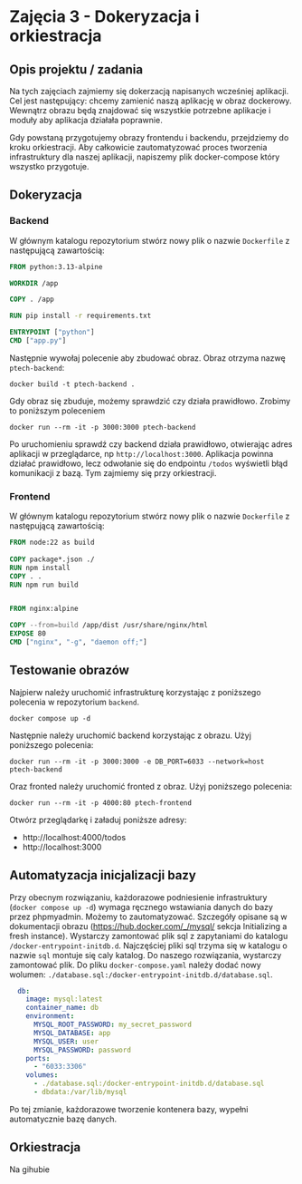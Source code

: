 # Zajęcia 3 - Dokeryzacja i orkiestracja

## Opis projektu / zadania
Na tych zajęciach zajmiemy się dokerzacją napisanych wcześniej aplikacji.
Cel jest następujący: chcemy zamienić naszą aplikację w obraz dockerowy.
Wewnątrz obrazu będą znajdować się wszystkie potrzebne aplikacje i moduły aby aplikacja działała poprawnie.

Gdy powstaną przygotujemy obrazy frontendu i backendu, przejdziemy do kroku orkiestracji.
Aby całkowicie zautomatyzować proces tworzenia infrastruktury dla naszej aplikacji, napiszemy plik docker-compose który wszystko przygotuje.

## Dokeryzacja

### Backend

W głównym katalogu repozytorium stwórz nowy plik o nazwie `Dockerfile` z następującą zawartością:

```Dockerfile
FROM python:3.13-alpine

WORKDIR /app

COPY . /app

RUN pip install -r requirements.txt

ENTRYPOINT ["python"]
CMD ["app.py"]
```

Następnie wywołaj polecenie aby zbudować obraz. Obraz otrzyma nazwę `ptech-backend`:

```
docker build -t ptech-backend .
```

Gdy obraz się zbuduje, możemy sprawdzić czy działa prawidłowo. Zrobimy to poniższym poleceniem

```
docker run --rm -it -p 3000:3000 ptech-backend
```

Po uruchomieniu sprawdź czy backend działa prawidłowo, otwierając adres aplikacji w przeglądarce, np `http://localhost:3000`.
Aplikacja powinna działać prawidłowo, lecz odwołanie się do endpointu `/todos` wyświetli błąd komunikacji z bazą.
Tym zajmiemy się przy orkiestracji.

### Frontend

W głównym katalogu repozytorium stwórz nowy plik o nazwie `Dockerfile` z następującą zawartością:

```Dockerfile
FROM node:22 as build
                                                                                                                                                                                                                        WORKDIR /app
COPY package*.json ./
RUN npm install
COPY . .
RUN npm run build


FROM nginx:alpine

COPY --from=build /app/dist /usr/share/nginx/html
EXPOSE 80
CMD ["nginx", "-g", "daemon off;"]
```

## Testowanie obrazów

Najpierw należy uruchomić infrastrukturę korzystając z poniższego polecenia w repozytorium `backend`.

```
docker compose up -d 
```

Następnie należy uruchomić backend korzystając z obrazu. Użyj poniższego polecenia:


```
docker run --rm -it -p 3000:3000 -e DB_PORT=6033 --network=host  ptech-backend
```

Oraz fronted należy uruchomić fronted z obraz. Użyj poniższego polecenia:

```
docker run --rm -it -p 4000:80 ptech-frontend 
```

Otwórz przeglądarkę i załaduj poniższe adresy:

* http://localhost:4000/todos
* http://localhost:3000

## Automatyzacja inicjalizacji bazy

Przy obecnym rozwiązaniu, każdorazowe podniesienie infrastruktury (`docker compose up -d`) wymaga ręcznego wstawiania danych do bazy przez phpmyadmin.
Możemy to zautomatyzować. Szczegóły opisane są w dokumentacji obrazu (https://hub.docker.com/_/mysql/ sekcja Initializing a fresh instance).
Wystarczy zamontować plik sql z zapytaniami do katalogu `/docker-entrypoint-initdb.d`. Najczęściej pliki sql trzyma się w katalogu o nazwie `sql` montuje się caly katalog.
Do naszego rozwiązania, wystarczy zamontować plik. Do pliku `docker-compose.yaml` należy dodać nowy wolumen: `./database.sql:/docker-entrypoint-initdb.d/database.sql`.

```yaml
  db:
    image: mysql:latest
    container_name: db
    environment:
      MYSQL_ROOT_PASSWORD: my_secret_password
      MYSQL_DATABASE: app
      MYSQL_USER: user
      MYSQL_PASSWORD: password
    ports:
      - "6033:3306"
    volumes:
      - ./database.sql:/docker-entrypoint-initdb.d/database.sql
      - dbdata:/var/lib/mysql
```

Po tej zmianie, każdorazowe tworzenie kontenera bazy, wypełni automatycznie bazę danych.

## Orkiestracja

Na gihubie 
